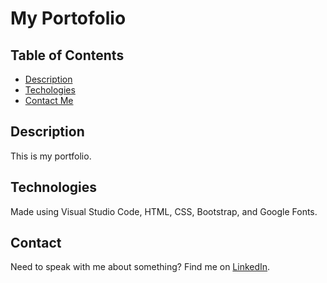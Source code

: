 # My Portofolio

## Table of Contents

- [Description](#description)
- [Techologies](#technologies)
- [Contact Me](#contact)



## Description
This is my portfolio.

## Technologies
Made using Visual Studio Code, HTML, CSS, Bootstrap, and Google Fonts.

## Contact
Need to speak with me about something? Find me on [LinkedIn](https://www.linkedin.com/in/ettaphung/).
